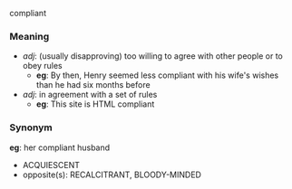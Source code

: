 compliant
### Meaning
+ _adj_: (usually disapproving) too willing to agree with other people or to obey rules
	+ __eg__: By then, Henry seemed less compliant with his wife's wishes than he had six months before
+ _adj_: in agreement with a set of rules
	+ __eg__: This site is HTML compliant

### Synonym

__eg__: her compliant husband

+ ACQUIESCENT
+ opposite(s): RECALCITRANT, BLOODY-MINDED


